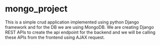 # mongo_project

This is a simple crud application implemented using python Django framework and for the DB we are using MongoDB. 
We are creating Django REST APIs to create the api endpoint for the backend and we will be calling these APIs from the frontend
using AJAX request. 
